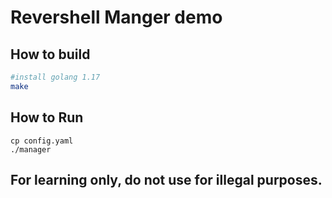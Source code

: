 # Revershell Manger demo

## How to build

```bash
#install golang 1.17
make
```

## How to Run

```
cp config.yaml 
./manager
```

## For learning only, do not use for illegal purposes.

